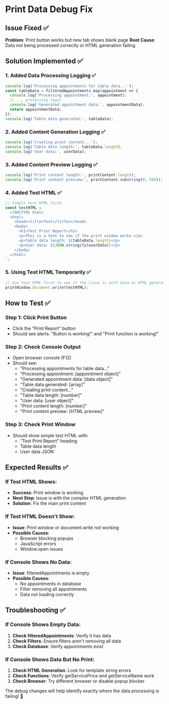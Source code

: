 # Print Data Debug Fix

## Issue Fixed ✅

**Problem**: Print button works but new tab shows blank page
**Root Cause**: Data not being processed correctly or HTML generation failing

## Solution Implemented ✅

### **1. Added Data Processing Logging** ✅
```javascript
console.log('Processing appointments for table data...');
const tableData = filteredAppointments.map(appointment => {
  console.log('Processing appointment:', appointment);
  // ... processing logic
  console.log('Generated appointment data:', appointmentData);
  return appointmentData;
});
console.log('Table data generated:', tableData);
```

### **2. Added Content Generation Logging** ✅
```javascript
console.log('Creating print content...');
console.log('Table data length:', tableData.length);
console.log('User data:', userData);
```

### **3. Added Content Preview Logging** ✅
```javascript
console.log('Print content length:', printContent.length);
console.log('Print content preview:', printContent.substring(0, 500));
```

### **4. Added Test HTML** ✅
```javascript
// Simple test HTML first
const testHTML = `
  <!DOCTYPE html>
  <html>
    <head><title>Test</title></head>
    <body>
      <h1>Test Print Report</h1>
      <p>This is a test to see if the print window works.</p>
      <p>Table data length: ${tableData.length}</p>
      <p>User data: ${JSON.stringify(userData)}</p>
    </body>
  </html>
`;
```

### **5. Using Test HTML Temporarily** ✅
```javascript
// Use test HTML first to see if the issue is with data or HTML generation
printWindow.document.write(testHTML);
```

## How to Test ✅

### **Step 1: Click Print Button**
- Click the "Print Report" button
- Should see alerts: "Button is working!" and "Print function is working!"

### **Step 2: Check Console Output**
- Open browser console (F12)
- Should see:
  - "Processing appointments for table data..."
  - "Processing appointment: [appointment object]"
  - "Generated appointment data: [data object]"
  - "Table data generated: [array]"
  - "Creating print content..."
  - "Table data length: [number]"
  - "User data: [user object]"
  - "Print content length: [number]"
  - "Print content preview: [HTML preview]"

### **Step 3: Check Print Window**
- Should show simple test HTML with:
  - "Test Print Report" heading
  - Table data length
  - User data JSON

## Expected Results ✅

### **If Test HTML Shows:**
- **Success**: Print window is working
- **Next Step**: Issue is with the complex HTML generation
- **Solution**: Fix the main print content

### **If Test HTML Doesn't Show:**
- **Issue**: Print window or document.write not working
- **Possible Causes**:
  - Browser blocking popups
  - JavaScript errors
  - Window.open issues

### **If Console Shows No Data:**
- **Issue**: filteredAppointments is empty
- **Possible Causes**:
  - No appointments in database
  - Filter removing all appointments
  - Data not loading correctly

## Troubleshooting ✅

### **If Console Shows Empty Data:**
1. **Check filteredAppointments**: Verify it has data
2. **Check Filters**: Ensure filters aren't removing all data
3. **Check Database**: Verify appointments exist

### **If Console Shows Data But No Print:**
1. **Check HTML Generation**: Look for template string errors
2. **Check Functions**: Verify getServicePrice and getServiceName work
3. **Check Browser**: Try different browser or disable popup blocker

The debug changes will help identify exactly where the data processing is failing! 🎉
